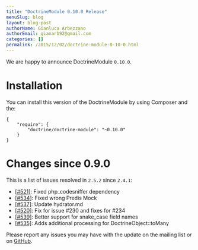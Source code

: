 ```yaml
---
title: "DoctrineModule 0.10.0 Release"
menuSlug: blog
layout: blog-post
authorName: Gianluca Arbezzano
authorEmail: gianarb92@gmail.com
categories: []
permalink: /2015/12/02/doctrine-module-0-10-0.html
---
```

We are happy to announce DoctrineModule `0.10.0`.

Installation
============

You can install this version of the DoctrineModule by using Composer and
the:

~~~~ {.sourceCode .json}
{
    "require": {
        "doctrine/doctrine-module": "~0.10.0"
    }
}
~~~~

Changes since 0.9.0
===================

This is a list of issues resolved in `2.5.2` since `2.4.1`:

-   [[\#521]](https://github.com/doctrine/DoctrineModule/pull/521):
    Fixed php\_codesniffer dependency
-   [[\#534]](https://github.com/doctrine/DoctrineModule/pull/534):
    Fixed wrong Predis Mock
-   [[\#537]](https://github.com/doctrine/DoctrineModule/pull/537):
    Update hydrator.md
-   [[\#520]](https://github.com/doctrine/DoctrineModule/pull/520): Fix
    for issue \#230 and fixes for \#234
-   [[\#539]](https://github.com/doctrine/DoctrineModule/pull/539):
    Better support for snake\_case field names
-   [[\#535]](https://github.com/doctrine/DoctrineModule/pull/535): Adds
    additional processing for DoctrineObject::toMany

Please report any issues you may have with the update on the mailing
list or on
[GitHub](https://github.com/doctrine/DoctrineModule/issues).
